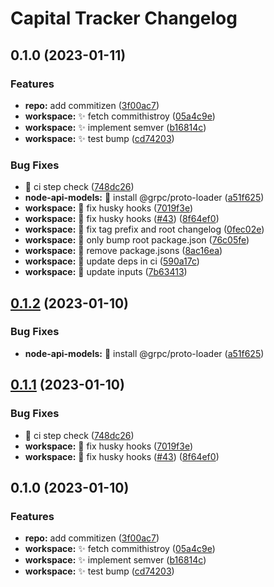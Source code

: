 # Capital Tracker Changelog
## 0.1.0 (2023-01-11)


### Features

* **repo:** add commitizen ([3f00ac7](https://github.com/clemenscodes/capitaltracker/commit/3f00ac77c65365c3c7cdb6271e2037ce70bbb624))
* **workspace:** :sparkles: fetch commithistroy ([05a4c9e](https://github.com/clemenscodes/capitaltracker/commit/05a4c9e78b56dc25726db110c7d7a183fbc5ffb3))
* **workspace:** :sparkles: implement semver ([b16814c](https://github.com/clemenscodes/capitaltracker/commit/b16814cbd9526c763bb1c3fcda0c26dde3cfac82))
* **workspace:** :sparkles: test bump ([cd74203](https://github.com/clemenscodes/capitaltracker/commit/cd7420335576d2c7254b96d4e9d6f045ab96b1f7))


### Bug Fixes

* :bug: ci step check ([748dc26](https://github.com/clemenscodes/capitaltracker/commit/748dc2657213ed6f861a422d86e1d2af78c102f0))
* **node-api-models:** :bug: install @grpc/proto-loader ([a51f625](https://github.com/clemenscodes/capitaltracker/commit/a51f6253949a9512f22d8ca03355ac01fc48648a))
* **workspace:** :bug: fix husky hooks ([7019f3e](https://github.com/clemenscodes/capitaltracker/commit/7019f3eb61ab0014b0e88c47a5bdc6361a2977d1))
* **workspace:** :bug: fix husky hooks ([#43](https://github.com/clemenscodes/capitaltracker/issues/43)) ([8f64ef0](https://github.com/clemenscodes/capitaltracker/commit/8f64ef02946eaa6b2303b82029bc7f8937089023))
* **workspace:** :bug: fix tag prefix and root changelog ([0fec02e](https://github.com/clemenscodes/capitaltracker/commit/0fec02eb46a8bd884acabf16e8544bcba5d9d435))
* **workspace:** :bug: only bump root package.json ([76c05fe](https://github.com/clemenscodes/capitaltracker/commit/76c05fecd5c7f5be743c378f09badb2850bc1355))
* **workspace:** :bug: remove package.jsons ([8ac16ea](https://github.com/clemenscodes/capitaltracker/commit/8ac16ea81e39bf58bf2511e4b607c84541b43c18))
* **workspace:** :bug: update deps in ci ([590a17c](https://github.com/clemenscodes/capitaltracker/commit/590a17c548ce50ee94a07b15787ce52853e22a99))
* **workspace:** :bug: update inputs ([7b63413](https://github.com/clemenscodes/capitaltracker/commit/7b63413eb738a5c88403e4f6bf7d82bf771c9107))

## [0.1.2](https://github.com/clemenscodes/capitaltracker/compare/v0.1.1...v0.1.2) (2023-01-10)


### Bug Fixes

* **node-api-models:** :bug: install @grpc/proto-loader ([a51f625](https://github.com/clemenscodes/capitaltracker/commit/a51f6253949a9512f22d8ca03355ac01fc48648a))

## [0.1.1](https://github.com/clemenscodes/capitaltracker/compare/v0.1.0...v0.1.1) (2023-01-10)


### Bug Fixes

* :bug: ci step check ([748dc26](https://github.com/clemenscodes/capitaltracker/commit/748dc2657213ed6f861a422d86e1d2af78c102f0))
* **workspace:** :bug: fix husky hooks ([7019f3e](https://github.com/clemenscodes/capitaltracker/commit/7019f3eb61ab0014b0e88c47a5bdc6361a2977d1))
* **workspace:** :bug: fix husky hooks ([#43](https://github.com/clemenscodes/capitaltracker/issues/43)) ([8f64ef0](https://github.com/clemenscodes/capitaltracker/commit/8f64ef02946eaa6b2303b82029bc7f8937089023))

## 0.1.0 (2023-01-10)


### Features

* **repo:** add commitizen ([3f00ac7](https://github.com/clemenscodes/capitaltracker/commit/3f00ac77c65365c3c7cdb6271e2037ce70bbb624))
* **workspace:** :sparkles: fetch commithistroy ([05a4c9e](https://github.com/clemenscodes/capitaltracker/commit/05a4c9e78b56dc25726db110c7d7a183fbc5ffb3))
* **workspace:** :sparkles: implement semver ([b16814c](https://github.com/clemenscodes/capitaltracker/commit/b16814cbd9526c763bb1c3fcda0c26dde3cfac82))
* **workspace:** :sparkles: test bump ([cd74203](https://github.com/clemenscodes/capitaltracker/commit/cd7420335576d2c7254b96d4e9d6f045ab96b1f7))
